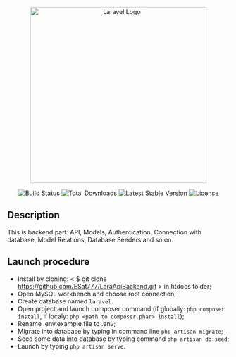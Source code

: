 <p align="center"><a href="https://laravel.com" target="_blank"><img src="https://raw.githubusercontent.com/laravel/art/master/logo-lockup/5%20SVG/2%20CMYK/1%20Full%20Color/laravel-logolockup-cmyk-red.svg" width="400" alt="Laravel Logo"></a></p>

<p align="center">
<a href="https://travis-ci.org/laravel/framework"><img src="https://travis-ci.org/laravel/framework.svg" alt="Build Status"></a>
<a href="https://packagist.org/packages/laravel/framework"><img src="https://img.shields.io/packagist/dt/laravel/framework" alt="Total Downloads"></a>
<a href="https://packagist.org/packages/laravel/framework"><img src="https://img.shields.io/packagist/v/laravel/framework" alt="Latest Stable Version"></a>
<a href="https://packagist.org/packages/laravel/framework"><img src="https://img.shields.io/packagist/l/laravel/framework" alt="License"></a>
</p>

## Description

This is backend part: API, Models, Authentication, Connection with database, Model Relations, Database Seeders and so on.


## Launch procedure



* Install by cloning: < $ git clone https://github.com/ESat777/LaraApiBackend.git > in htdocs folder;
* Open MySQL workbench and choose root connection;
* Create database named `laravel`.
* Open project and launch composer command (if globally: `php composer install`, if localy: `php <path to composer.phar> install`);
* Rename .env.example file to .env;
* Migrate into database by typing in command line `php artisan migrate`;
* Seed some data into database by typing command `php artisan db:seed`;
* Launch by typing `php artisan serve`.
